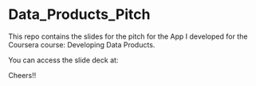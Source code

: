 Data_Products_Pitch
===================

This repo contains the slides for the pitch for the App I developed for the Coursera course: Developing Data Products. 

You can access the slide deck at: 

Cheers!!
